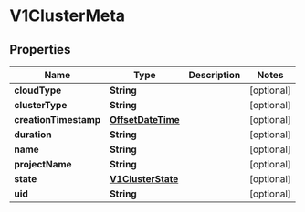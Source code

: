 # V1ClusterMeta

## Properties
Name | Type | Description | Notes
------------ | ------------- | ------------- | -------------
**cloudType** | **String** |  |  [optional]
**clusterType** | **String** |  |  [optional]
**creationTimestamp** | [**OffsetDateTime**](OffsetDateTime.md) |  |  [optional]
**duration** | **String** |  |  [optional]
**name** | **String** |  |  [optional]
**projectName** | **String** |  |  [optional]
**state** | [**V1ClusterState**](V1ClusterState.md) |  |  [optional]
**uid** | **String** |  |  [optional]
